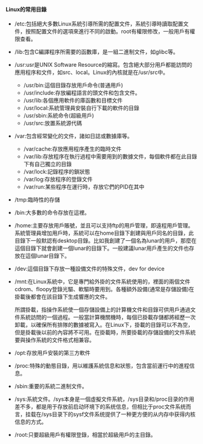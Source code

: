 #### **Linux的常用目錄**

* /etc:包括絕大多數Linux系統引導所需的配置文件，系統引導時讀取配置文件，按照配置文件的選項來進行不同的啟動。root有權限修改，一般用戶有權限查看。

* /lib:包含C編譯程序所需要的函數庫，是一組二進制文件，如glibc等。

* /usr:usr是UNIX Software Resource的縮寫。包含絕大部分用戶都能訪問的應用程序和文件，如src、local。Linux的內核就是在/usr/src中。

  * /usr/bin:這個目錄存放用戶命令(普通用戶)
  * /usr/include:存放編程語言的頭文件和包含文件。
  * /usr/lib:各個應用軟件的庫函數和目標文件
  * /usr/local:系統管理員安裝自行下載的軟件的目錄
  * /usr/sbin:系統命令(超級用戶)
  * /usr/src:放置系統源代碼

* /var:包含經常變化的文件，諸如日誌或數據庫等。

  * /var/cache:存放應用程序產生的臨時文件
  * /var/lib:存放程序在執行過程中需要用到的數據文件，每個軟件都在此目錄下有自己獨立的目錄
  * /var/lock:記錄程序的鎖狀態
  * /var/log:存放程序的登錄文件
  * /var/run:某些程序在運行時，存放它們的PID在其中

* /tmp:臨時性的存儲

* /bin:大多數的命令存放在這裡。

* /home:主要存放用戶賬號，並且可以支持ftp的用戶管理，即遠程用戶管理。系統管理員增加用戶時，系統可以在home目錄下創建與用戶同名的目錄，此目錄下一般默認有desktop目錄。比如我創建了一個名為lunar的用戶，那麼在這個目錄下就會創建一個lunar的目錄下。一般建議lunar用戶產生的文件也存放在這個lunar目錄下。

* /dev:這個目錄下存放一種設備文件的特殊文件，dev for device

* /mnt:在Linux系統中，它是專門給外掛的文件系統使用的，裡面的兩個文件cdrom、floopy登錄光驅、軟驅時要用到。各種額外設備(通常是存儲設備)在掛載後都會在該目錄下生成響應的文件。

  所謂掛載，指操作系統使一個存儲設備上的計算機文件和目錄可供用戶通過文件系統訪問的一個過程。一般當計算機關機時，每個已掛載存儲都將經歷一次卸載，以確保所有排隊的數據被寫入。在Linux下，掛載的目錄可以不為空，但是掛載後以前的內容將不可用。在掛載時，所要掛載的存儲設備的文件系統要與操作系統的文件格式相兼容。

* /opt:存放用戶安裝的第三方軟件

* /proc:特殊的動態目錄，用以維護系統信息和狀態，包含當前運行中的進程信息。

* /sbin:重要的系統二進制文件。

* /sys:系統文件。/sys本身是一個虛擬文件系統，/sys目录和/proc目录的作用差不多，都是用于存放前启动环境下的系统信息，但相比于proc文件系统而言，挂载在/sys目录下的sysf文件系统提供了一种更方便的从内存中获得内核信息的方式。

* /root:只要超級用戶有權限登錄，相當於超級用戶的主目錄。

